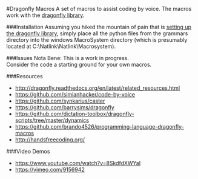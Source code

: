 #Dragonfly Macros
A set of macros to assist coding by voice.
The macros work with the [dragonfly library](
  http://dragonfly.readthedocs.org/en/latest/index.html).

###Installation
Assuming you hiked the mountain of pain that is [setting up the dragonfly library](https://github.com/simianhacker/code-by-voice#getting-started), simply place all the python files from the grammars directory into the windows MacroSystem directory (which is presumably located at C:\\Natlink\Natlink\Macrosystem).

###Issues
Nota Bene: This is a work in progress.  
Consider the code a starting ground for your own macros.

###Resources
- http://dragonfly.readthedocs.org/en/latest/related_resources.html
- https://github.com/simianhacker/code-by-voice
- https://github.com/synkarius/caster
- https://github.com/barrysims/dragonfly
- https://github.com/dictation-toolbox/dragonfly-scripts/tree/master/dynamics
- https://github.com/brando4526/programming-language-dragonfly-macros
- http://handsfreecoding.org/

###Video Demos
- https://www.youtube.com/watch?v=8SkdfdXWYaI
- https://vimeo.com/9156942
